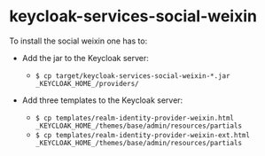 # keycloak-services-social-weixin

To install the social weixin one has to:

* Add the jar to the Keycloak server:
  * `$ cp target/keycloak-services-social-weixin-*.jar _KEYCLOAK_HOME_/providers/`

* Add three templates to the Keycloak server:
  * `$ cp templates/realm-identity-provider-weixin.html _KEYCLOAK_HOME_/themes/base/admin/resources/partials`
  * `$ cp templates/realm-identity-provider-weixin-ext.html _KEYCLOAK_HOME_/themes/base/admin/resources/partials`
